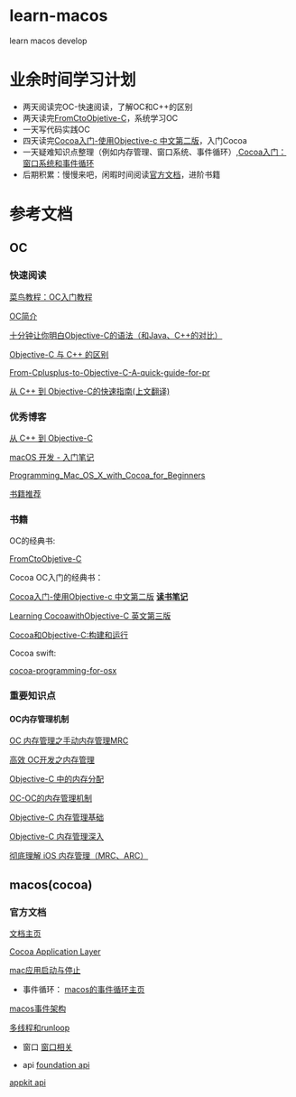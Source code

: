# learn-macos
learn macos develop

# 业余时间学习计划
- 两天阅读完OC-快速阅读，了解OC和C++的区别
- 两天读完[FromCtoObjetive-C](https://lincode.github.io/docs/FromCtoObjetive-C.pdf)，系统学习OC
- 一天写代码实践OC
- 四天读完[Cocoa入门-使用Objective-c 中文第二版](https://www.jb51.net/books/459308.html#downintro2)，入门Cocoa
- 一天疑难知识点整理（例如内存管理、窗口系统、事件循环）,[Cocoa入门：窗口系统和事件循环](doc/Cocoa入门：窗口系统和事件循环.md)
- 后期积累：慢慢来吧，闲暇时间阅读[官方文档](https://developer.apple.com/library/archive/navigation/)，进阶书籍

# 参考文档
## OC
### 快速阅读

[菜鸟教程：OC入门教程](https://www.runoob.com/w3cnote/objective-c-tutorial.html)

[OC简介](https://zh.wikipedia.org/wiki/Objective-C)

[十分钟让你明白Objective-C的语法（和Java、C++的对比）](https://blog.csdn.net/totogo2010/article/details/7632384)

[Objective-C 与 C++ 的区别](https://blog.csdn.net/ji5ji/article/details/51121094)

[From-Cplusplus-to-Objective-C-A-quick-guide-for-pr](https://www.codeproject.com/Articles/770577/From-Cplusplus-to-Objective-C-A-quick-guide-for-pr)

[从 C++ 到 Objective-C的快速指南(上文翻译)](https://www.oschina.net/translate/from-cplusplus-to-objective-c-a-quick-guide)

### 优秀博客
[从 C++ 到 Objective-C](https://www.devbean.net/category/objective-c/page/2/)

[macOS 开发 - 入门笔记](https://blog.csdn.net/lovechris00/article/details/72779076)

[Programming_Mac_OS_X_with_Cocoa_for_Beginners](https://en.wikibooks.org/wiki/Programming_Mac_OS_X_with_Cocoa_for_Beginners)

[书籍推荐](https://www.cnblogs.com/pugang/p/4657799.html)

### 书籍
OC的经典书:

[FromCtoObjetive-C](https://lincode.github.io/docs/FromCtoObjetive-C.pdf)

Cocoa OC入门的经典书：

[Cocoa入门-使用Objective-c 中文第二版](https://www.jb51.net/books/459308.html#downintro2) **[读书笔记](https://blog.csdn.net/dongdongdongjl/article/details/7907596)**

[Learning CocoawithObjective-C 英文第三版](https://doc.lagout.org/programmation/Multi-Language/Learning%20Cocoa%20with%20Objective-C%20%283rd.ed.%29%20%5BButtfield-Addison%20%26%20Manning%202013-01-03%5D.pdf)

[Cocoa和Objective-C:构建和运行](https://www.amazon.cn/dp/B01441RI6Y/ref=sr_1_5?__mk_zh_CN=%E4%BA%9A%E9%A9%AC%E9%80%8A%E7%BD%91%E7%AB%99&keywords=Objective-c&qid=1571762878&s=books&sr=1-5)

Cocoa swift:

[cocoa-programming-for-osx](https://legacy.gitbook.com/book/josercc/cocoa-programming-for-osx/details)

### 重要知识点

#### OC内存管理机制
[OC 内存管理之手动内存管理MRC](https://www.cnblogs.com/oc-bowen/p/5053039.html)

[高效 OC开发之内存管理](https://blog.csdn.net/wangyanchang21/article/details/79356164)

[Objective-C 中的内存分配](https://hit-alibaba.github.io/interview/iOS/ObjC-Basic/MM.html)

[OC-OC的内存管理机制](https://www.jianshu.com/p/6a5be7bf04d5)

[Objective-C 内存管理基础](https://www.jianshu.com/p/954bb5f73aa7)

[Objective-C 内存管理深入](https://www.jianshu.com/p/b6967956660c)

[彻底理解 iOS 内存管理（MRC、ARC）](https://www.jianshu.com/p/48665652e4e4)

## macos(cocoa)

### 官方文档
[文档主页](https://developer.apple.com/library/archive/navigation/)

[Cocoa Application Layer](https://developer.apple.com/library/archive/documentation/MacOSX/Conceptual/OSX_Technology_Overview/CocoaApplicationLayer/CocoaApplicationLayer.html)

[mac应用启动与停止](https://developer.apple.com/library/archive/documentation/General/Conceptual/MOSXAppProgrammingGuide/CoreAppDesign/CoreAppDesign.html#//apple_ref/doc/uid/TP40010543-CH3-SW11)

- 事件循环：
[macos的事件循环主页](https://developer.apple.com/library/archive/documentation/Cocoa/Conceptual/EventOverview/Introduction/Introduction.html#//apple_ref/doc/uid/10000060i)

[macos事件架构](https://developer.apple.com/library/archive/documentation/Cocoa/Conceptual/EventOverview/EventArchitecture/EventArchitecture.html#//apple_ref/doc/uid/10000060i-CH3-SW11)

[多线程和runloop](https://developer.apple.com/library/archive/documentation/Cocoa/Conceptual/Multithreading/Introduction/Introduction.html#//apple_ref/doc/uid/10000057i-CH1-SW1)

- 窗口
[窗口相关](https://developer.apple.com/library/archive/documentation/Cocoa/Conceptual/WinPanel/Introduction.html#//apple_ref/doc/uid/10000031i)

- api
[foundation api](https://developer.apple.com/documentation/foundation)

[appkit api](https://developer.apple.com/documentation/appkit)


